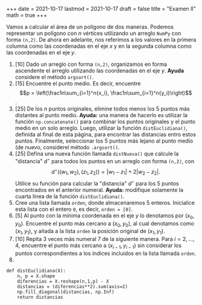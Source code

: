 +++
date      = 2021-10-17
lastmod   = 2021-10-17
draft     = false
title     = "Examen II"
math      = true
+++

Vamos a calcular el área de un polígono de dos maneras. Podemos representar un polígono con $n$ vértices utilizando un arreglo `NumPy` con forma `(n,2)`. De ahora en adelante, nos referimos a los valores en la primera columna como las coordenadas en el eje $x$ y en la segunda columna como las coordenadas en el eje $y$.


1. [10] Dado un arreglo con forma `(n,2)`, organizamos en forma ascendente el arreglo utilizando las coordenadas en el eje $y$. **Ayuda** considere el método `argsort()`.
2. [15] Encuentre el punto medio. Es decir, encuentre $$p = \left(\frac1n\sum_{i=1}^n{x_i}, \frac1n\sum_{i=1}^n{y_i}\right)$$.
3. [25] De los $n$ puntos originales, elimine todos menos los 5 puntos más distantes al punto medio. **Ayuda:** una manera de hacerlo es utilizar la función `np.concatenate()` para combinar los puntos originales y el punto medio en un solo arreglo. Luego, utilizar la función `distEuclidiana()`, definida al final de esta página, para encontrar las distancias entro estos puntos. Finalmente, seleccionar los 5 puntos más lejano al punto medio (de nuevo, considerel método `.argsort()`. 
4. [25] Defina una nueva función llamada `distNueva()` que calcule la "distancia" $d^{\star}$ para todos los puntos en un arreglo con forma `(n,2)`, con $$d^{\star}( (w_1,w_2) , (z_1,z_2)) = |w_1-z_1| + 2|w_2-z_2|.$$ Utilice su función para calcular la "distancia" $d^{\star}$ para los 5 puntos encontrados en el anterior numeral. **Ayuda:** modifique solamente la cuarta línea de la función `distEuclidiana()`.
6. Cree una lista llamada `orden`, donde almacenaremos $5$ enteros. Inicialice esta lista con el entero `0`, es decir, `orden = [0]`.
7. [5] Al punto con la mínima coordenada en el eje $y$ lo denotamos por $(x_0,y_0)$.  Encuentre el punto más cercano a $(x_0,y_0)$, al cual denotamos como $(x_1,y_1)$, y añada a la lista `orden` la posición original de $(x_1,y_1)$. 
8. [10] Repita 3 veces más numeral 7 de la siguiente manera. Para $i = 2,\ldots,4$, encuentre el punto más cercano a $(x_{i-1},y_{i-1})$ sin considerar los puntos correspondientes a los índices incluidos en la lista llamada `orden`.
9.  


```{python}
def distEuclidiana(X):
    n, p = X.shape
    diferencias = X.reshape(n,1,p) - X
    distancias = (diferencias**2).sum(axis=2)
    np.fill_diagonal(distancias, np.Inf)
    return distancias
```

